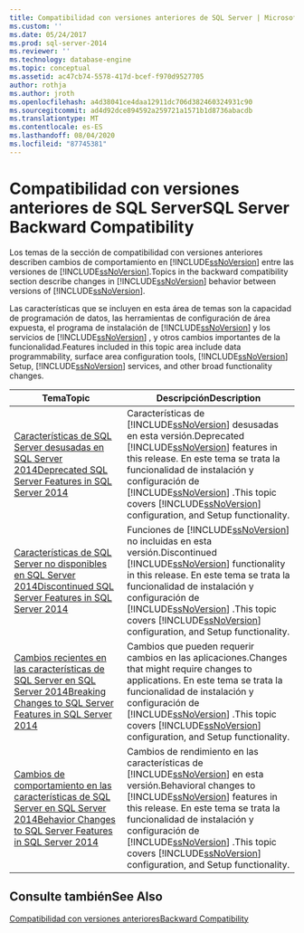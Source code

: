```yaml
---
title: Compatibilidad con versiones anteriores de SQL Server | Microsoft Docs
ms.custom: ''
ms.date: 05/24/2017
ms.prod: sql-server-2014
ms.reviewer: ''
ms.technology: database-engine
ms.topic: conceptual
ms.assetid: ac47cb74-5578-417d-bcef-f970d9527705
author: rothja
ms.author: jroth
ms.openlocfilehash: a4d38041ce4daa12911dc706d382460324931c90
ms.sourcegitcommit: ad4d92dce894592a259721a1571b1d8736abacdb
ms.translationtype: MT
ms.contentlocale: es-ES
ms.lasthandoff: 08/04/2020
ms.locfileid: "87745381"
---
```

# <a name="sql-server-backward-compatibility"></a><span data-ttu-id="b0a5e-102">Compatibilidad con versiones anteriores de SQL Server</span><span class="sxs-lookup"><span data-stu-id="b0a5e-102">SQL Server Backward Compatibility</span></span>
  <span data-ttu-id="b0a5e-103">Los temas de la sección de compatibilidad con versiones anteriores describen cambios de comportamiento en [!INCLUDE[ssNoVersion](../includes/ssnoversion-md.md)] entre las versiones de [!INCLUDE[ssNoVersion](../includes/ssnoversion-md.md)].</span><span class="sxs-lookup"><span data-stu-id="b0a5e-103">Topics in the backward compatibility section describe changes in [!INCLUDE[ssNoVersion](../includes/ssnoversion-md.md)] behavior between versions of [!INCLUDE[ssNoVersion](../includes/ssnoversion-md.md)].</span></span>  
  
 <span data-ttu-id="b0a5e-104">Las características que se incluyen en esta área de temas son la capacidad de programación de datos, las herramientas de configuración de área expuesta, el programa de instalación de [!INCLUDE[ssNoVersion](../includes/ssnoversion-md.md)] y los servicios de [!INCLUDE[ssNoVersion](../includes/ssnoversion-md.md)] , y otros cambios importantes de la funcionalidad.</span><span class="sxs-lookup"><span data-stu-id="b0a5e-104">Features included in this topic area include data programmability, surface area configuration tools, [!INCLUDE[ssNoVersion](../includes/ssnoversion-md.md)] Setup, [!INCLUDE[ssNoVersion](../includes/ssnoversion-md.md)] services, and other broad functionality changes.</span></span>  
  
|<span data-ttu-id="b0a5e-105">Tema</span><span class="sxs-lookup"><span data-stu-id="b0a5e-105">Topic</span></span>|<span data-ttu-id="b0a5e-106">Descripción</span><span class="sxs-lookup"><span data-stu-id="b0a5e-106">Description</span></span>|  
|-----------|-----------------|  
|[<span data-ttu-id="b0a5e-107">Características de SQL Server desusadas en SQL Server 2014</span><span class="sxs-lookup"><span data-stu-id="b0a5e-107">Deprecated SQL Server Features in SQL Server 2014</span></span>](../../2014/getting-started/deprecated-sql-server-features-in-sql-server-2014.md)|<span data-ttu-id="b0a5e-108">Características de [!INCLUDE[ssNoVersion](../includes/ssnoversion-md.md)] desusadas en esta versión.</span><span class="sxs-lookup"><span data-stu-id="b0a5e-108">Deprecated [!INCLUDE[ssNoVersion](../includes/ssnoversion-md.md)] features in this release.</span></span> <span data-ttu-id="b0a5e-109">En este tema se trata la funcionalidad de instalación y configuración de [!INCLUDE[ssNoVersion](../includes/ssnoversion-md.md)] .</span><span class="sxs-lookup"><span data-stu-id="b0a5e-109">This topic covers [!INCLUDE[ssNoVersion](../includes/ssnoversion-md.md)] configuration, and Setup functionality.</span></span>|  
|[<span data-ttu-id="b0a5e-110">Características de SQL Server no disponibles en SQL Server 2014</span><span class="sxs-lookup"><span data-stu-id="b0a5e-110">Discontinued SQL Server Features in SQL Server 2014</span></span>](../../2014/getting-started/discontinued-sql-server-features-in-sql-server-2014.md)|<span data-ttu-id="b0a5e-111">Funciones de [!INCLUDE[ssNoVersion](../includes/ssnoversion-md.md)] no incluidas en esta versión.</span><span class="sxs-lookup"><span data-stu-id="b0a5e-111">Discontinued [!INCLUDE[ssNoVersion](../includes/ssnoversion-md.md)] functionality in this release.</span></span> <span data-ttu-id="b0a5e-112">En este tema se trata la funcionalidad de instalación y configuración de [!INCLUDE[ssNoVersion](../includes/ssnoversion-md.md)] .</span><span class="sxs-lookup"><span data-stu-id="b0a5e-112">This topic covers [!INCLUDE[ssNoVersion](../includes/ssnoversion-md.md)] configuration, and Setup functionality.</span></span>|  
|[<span data-ttu-id="b0a5e-113">Cambios recientes en las características de SQL Server en SQL Server 2014</span><span class="sxs-lookup"><span data-stu-id="b0a5e-113">Breaking Changes to SQL Server Features in SQL Server 2014</span></span>](../../2014/getting-started/breaking-changes-to-sql-server-features-in-sql-server-2014.md)|<span data-ttu-id="b0a5e-114">Cambios que pueden requerir cambios en las aplicaciones.</span><span class="sxs-lookup"><span data-stu-id="b0a5e-114">Changes that might require changes to applications.</span></span> <span data-ttu-id="b0a5e-115">En este tema se trata la funcionalidad de instalación y configuración de [!INCLUDE[ssNoVersion](../includes/ssnoversion-md.md)] .</span><span class="sxs-lookup"><span data-stu-id="b0a5e-115">This topic covers [!INCLUDE[ssNoVersion](../includes/ssnoversion-md.md)] configuration, and Setup functionality.</span></span>|  
|[<span data-ttu-id="b0a5e-116">Cambios de comportamiento en las características de SQL Server en SQL Server 2014</span><span class="sxs-lookup"><span data-stu-id="b0a5e-116">Behavior Changes to SQL Server Features in SQL Server 2014</span></span>](../../2014/getting-started/behavior-changes-to-sql-server-features-in-sql-server-2014.md)|<span data-ttu-id="b0a5e-117">Cambios de rendimiento en las características de [!INCLUDE[ssNoVersion](../includes/ssnoversion-md.md)] en esta versión.</span><span class="sxs-lookup"><span data-stu-id="b0a5e-117">Behavioral  changes to [!INCLUDE[ssNoVersion](../includes/ssnoversion-md.md)] features in this release.</span></span> <span data-ttu-id="b0a5e-118">En este tema se trata la funcionalidad de instalación y configuración de [!INCLUDE[ssNoVersion](../includes/ssnoversion-md.md)] .</span><span class="sxs-lookup"><span data-stu-id="b0a5e-118">This topic covers [!INCLUDE[ssNoVersion](../includes/ssnoversion-md.md)] configuration, and Setup functionality.</span></span>|  
  
## <a name="see-also"></a><span data-ttu-id="b0a5e-119">Consulte también</span><span class="sxs-lookup"><span data-stu-id="b0a5e-119">See Also</span></span>  
 [<span data-ttu-id="b0a5e-120">Compatibilidad con versiones anteriores</span><span class="sxs-lookup"><span data-stu-id="b0a5e-120">Backward Compatibility</span></span>](../../2014/getting-started/backward-compatibility.md)  
  
  
